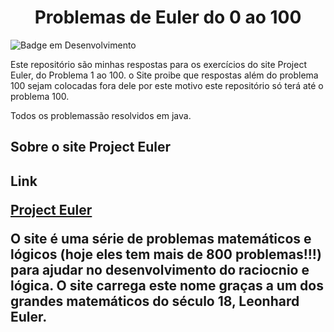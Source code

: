 # <h1 align="center"> Problemas de Euler do 0 ao 100</h1>

![Badge em Desenvolvimento](http://img.shields.io/static/v1?label=STATUS&message=EM%20DESENVOLVIMENTO&color=GREEN&style=for-the-badge)

<p>Este repositório são minhas respostas para os exercícios do site Project Euler, do Problema 1 ao 100. o Site proibe que respostas além do problema 100 sejam colocadas fora dele por este motivo este repositório só terá até o problema 100.</p>
<p2>Todos os problemassão resolvidos em java.</p2>

<h2>Sobre o site Project Euler<h2/>
<p>Link</p>

[Project Euler](https://projecteuler.net/archives)

<p>O site é uma série de problemas matemáticos e lógicos (hoje eles tem mais de 800 problemas!!!) para ajudar no desenvolvimento do raciocnio e lógica. O site carrega este nome graças a um dos grandes matemáticos do século 18, Leonhard Euler. </p>
